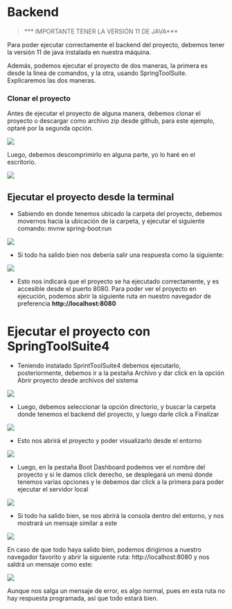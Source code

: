 # Backend

> *** IMPORTANTE TENER LA VERSIÓN 11 DE JAVA***

Para poder ejecutar correctamente el backend del proyecto, debemos tener la versión 11 de java instalada en nuestra máquina. 

Además, podemos ejecutar el proyecto de dos maneras, la primera es desde la linea de comandos, y la otra, usando SpringToolSuite. Explicaremos las dos maneras.

### Clonar el proyecto

Antes de ejecutar el proyecto de alguna manera, debemos clonar el proyecto o descargar como archivo zip desde github, para este ejemplo, optaré por la segunda opción.

[![](https://i.imgur.com/m61n7fk.png)](https://i.imgur.com/m61n7fk.png)

Luego, debemos descomprimirlo en alguna parte, yo lo haré en el escritorio.

[![](https://i.imgur.com/QFKZrC1.png)](https://i.imgur.com/QFKZrC1.png)

## Ejecutar el proyecto desde la terminal

- Sabiendo en donde tenemos ubicado la carpeta del proyecto, debemos movernos hacia la ubicación de la carpeta, y ejecutar el siguiente comando: mvnw spring-boot:run

[![](https://i.imgur.com/3szl8C9.png)](https://i.imgur.com/3szl8C9.png)

- Si todo ha salido bien nos debería salir una respuesta como la siguiente: 

[![](https://i.imgur.com/JrZR9I7.png)](https://i.imgur.com/JrZR9I7.png)

- Esto nos indicará que el proyecto se ha ejecutado correctamente, y es accesible desde el puerto 8080. Para poder ver el proyecto en ejecución, podemos abrir la siguiente ruta en nuestro navegador de preferencia **http://localhost:8080**

# Ejecutar el proyecto con SpringToolSuite4

- Teniendo instalado SprintToolSuite4 debemos ejecutarlo, posteriormente, debemos ir a la pestaña Archivo y dar click en la opción Abrir proyecto desde archivos del sistema

[![](https://i.imgur.com/Tlj7vmn.png)](https://i.imgur.com/Tlj7vmn.png)

- Luego, debemos seleccionar la opción directorio, y buscar la carpeta donde tenemos el backend del proyecto, y luego darle click a Finalizar

[![](https://i.imgur.com/ndRnvLh.png)](https://i.imgur.com/ndRnvLh.png)

- Esto nos abrirá el proyecto y poder visualizarlo desde el entorno

[![](https://i.imgur.com/rOSWbmW.png)](https://i.imgur.com/rOSWbmW.png)

- Luego, en la pestaña Boot Dashboard podemos ver el nombre del proyecto y si le damos click derecho, se desplegará un menú donde tenemos varias opciones y le debemos dar click a la primera para poder ejecutar el servidor local

[![](https://i.imgur.com/epkzM4H.png)](https://i.imgur.com/epkzM4H.png)

- Si todo ha salido bien, se nos abrirá la consola dentro del entorno, y nos mostrará un mensaje similar a este

[![](https://i.imgur.com/fT7kTJK.png)](https://i.imgur.com/fT7kTJK.png)

En caso de que todo haya salido bien, podemos dirigirnos a nuestro navegador favorito y abrir la siguiente ruta: http://localhost:8080 y nos saldrá un mensaje como este: 

[![](https://i.imgur.com/HeMpBfV.png)](https://i.imgur.com/HeMpBfV.png)

Aunque nos salga un mensaje de error, es algo normal, pues en esta ruta no hay respuesta programada, así que todo estará bien.
